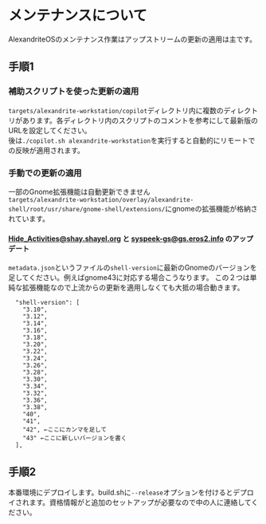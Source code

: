 # メンテナンスについて
AlexandriteOSのメンテナンス作業はアップストリームの更新の適用は主です。

## 手順1

### 補助スクリプトを使った更新の適用
`targets/alexandrite-workstation/copilot`ディレクトリ内に複数のディレクトリがあります。各ディレクトリ内のスクリプトのコメントを参考にして最新版のURLを設定してください。<br>
後は`./copilot.sh alexandrite-workstation`を実行すると自動的にリモートでの反映が適用されます。

### 手動での更新の適用
一部のGnome拡張機能は自動更新できません<br>
`targets/alexandrite-workstation/overlay/alexandrite-shell/root/usr/share/gnome-shell/extensions/`にgnomeの拡張機能が格納されています。

#### Hide_Activities@shay.shayel.org と syspeek-gs@gs.eros2.info のアップデート
`metadata.json`というファイルの`shell-version`に最新のGnomeのバージョンを足してください。例えばgnome43に対応する場合こうなります。
この２つは単純な拡張機能なので上流からの更新を適用しなくても大抵の場合動きます。
```
  "shell-version": [
    "3.10",
    "3.12",
    "3.14",
    "3.16",
    "3.18",
    "3.20",
    "3.22",
    "3.24",
    "3.26",
    "3.28",
    "3.30",
    "3.34",
    "3.32",
    "3.36",
    "3.38",
    "40",
    "41",
    "42", ←ここにカンマを足して
    "43" ←ここに新しいバージョンを書く
  ],

```

## 手順2
本番環境にデプロイします。build.shに`--release`オプションを付けるとデプロイされます。資格情報がと追加のセットアップが必要なので中の人に連絡してください。

